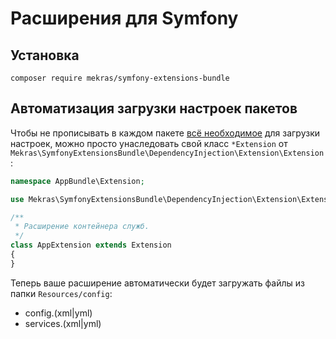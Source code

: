 # Расширения для Symfony

## Установка

    composer require mekras/symfony-extensions-bundle

## Автоматизация загрузки настроек пакетов

Чтобы не прописывать в каждом пакете [всё необходимое](https://symfony.com/doc/current/bundles/extension.html)
для загрузки настроек, можно просто унаследовать свой класс `*Extension` от
`Mekras\SymfonyExtensionsBundle\DependencyInjection\Extension\Extension`:

```php
namespace AppBundle\Extension;

use Mekras\SymfonyExtensionsBundle\DependencyInjection\Extension\Extension;

/**
 * Расширение контейнера служб.
 */
class AppExtension extends Extension
{
}
```

Теперь ваше расширение автоматически будет загружать файлы из папки `Resources/config`:

* config.(xml|yml)
* services.(xml|yml)
